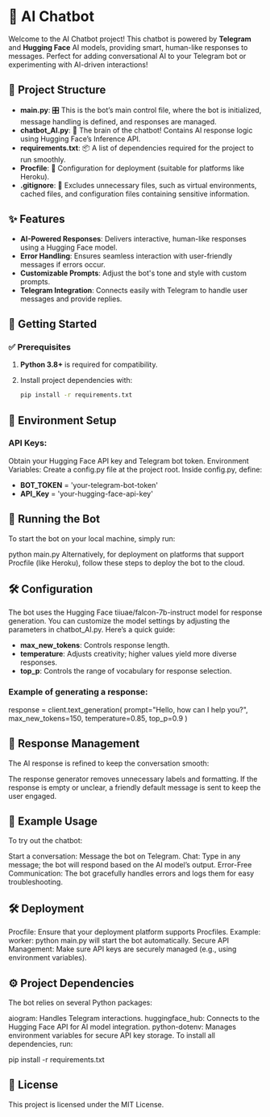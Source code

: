 # 🤖 AI Chatbot

Welcome to the AI Chatbot project! This chatbot is powered by **Telegram** and **Hugging Face** AI models, providing smart, human-like responses to messages. Perfect for adding conversational AI to your Telegram bot or experimenting with AI-driven interactions!

## 📂 Project Structure

- **main.py**: 🎛️ This is the bot’s main control file, where the bot is initialized, message handling is defined, and responses are managed.
- **chatbot_AI.py**: 🧠 The brain of the chatbot! Contains AI response logic using Hugging Face’s Inference API.
- **requirements.txt**: 📦 A list of dependencies required for the project to run smoothly.
- **Procfile**: 📄 Configuration for deployment (suitable for platforms like Heroku).
- **.gitignore**: 🚫 Excludes unnecessary files, such as virtual environments, cached files, and configuration files containing sensitive information.

## ✨ Features

- **AI-Powered Responses**: Delivers interactive, human-like responses using a Hugging Face model.
- **Error Handling**: Ensures seamless interaction with user-friendly messages if errors occur.
- **Customizable Prompts**: Adjust the bot's tone and style with custom prompts.
- **Telegram Integration**: Connects easily with Telegram to handle user messages and provide replies.

## 🚀 Getting Started

### ✅ Prerequisites

1. **Python 3.8+** is required for compatibility.
2. Install project dependencies with:
    
   ```bash
   pip install -r requirements.txt
   
## 🔐 Environment Setup
### API Keys:
Obtain your Hugging Face API key and Telegram bot token.
Environment Variables:
Create a config.py file at the project root.
Inside config.py, define:

- **BOT_TOKEN** = 'your-telegram-bot-token'
- **API_Key** = 'your-hugging-face-api-key'

## 🏃 Running the Bot
To start the bot on your local machine, simply run:

python main.py
Alternatively, for deployment on platforms that support Procfile (like Heroku), follow these steps to deploy the bot to the cloud.

## 🛠️ Configuration
The bot uses the Hugging Face tiiuae/falcon-7b-instruct model for response generation. You can customize the model settings by adjusting the parameters in chatbot_AI.py. Here’s a quick guide:

- **max_new_tokens**: Controls response length.
- **temperature**: Adjusts creativity; higher values yield more diverse responses.
- **top_p**: Controls the range of vocabulary for response selection.
### Example of generating a response:

response = client.text_generation(
    prompt="Hello, how can I help you?",
    max_new_tokens=150,
    temperature=0.85,
    top_p=0.9
)

## 🤖 Response Management
The AI response is refined to keep the conversation smooth:

The response generator removes unnecessary labels and formatting.
If the response is empty or unclear, a friendly default message is sent to keep the user engaged.

## 🧩 Example Usage
To try out the chatbot:

Start a conversation: Message the bot on Telegram.
Chat: Type in any message; the bot will respond based on the AI model’s output.
Error-Free Communication: The bot gracefully handles errors and logs them for easy troubleshooting.

## 🛠️ Deployment
Procfile: Ensure that your deployment platform supports Procfiles.
Example: worker: python main.py will start the bot automatically.
Secure API Management: Make sure API keys are securely managed (e.g., using environment variables).

## ⚙️ Project Dependencies
The bot relies on several Python packages:

aiogram: Handles Telegram interactions.
huggingface_hub: Connects to the Hugging Face API for AI model integration.
python-dotenv: Manages environment variables for secure API key storage.
To install all dependencies, run:

pip install -r requirements.txt

## 📝 License
This project is licensed under the MIT License.

